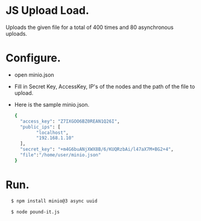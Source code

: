 # JS Upload Load.

Uploads the given file for a total of 400 times and 80 asynchronous uploads.

# Configure.

- open minio.json 

- Fill in Secret Key, AccessKey, IP's of the nodes and the path of the file to upload.

- Here is the sample minio.json.
  
  ```sh
  {
    "access_key": "Z7IXGOO6BZ0REAN1Q26I",
    "public_ips": [
          "localhost",
          "192.168.1.10"
    ],
    "secret_key": "+m4G6buANjXWX8B/6/KUQRzbAi/l47aX7M+BG2+4",
    "file":"/home/user/minio.json"
  }
  ```

# Run.
```sh
  $ npm install minio@3 async uuid 

  $ node pound-it.js
```
